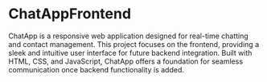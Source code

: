 # ChatAppFrontend
ChatApp is a responsive web application designed for real-time chatting and contact management. This project focuses on the frontend, providing a sleek and intuitive user interface for future backend integration. Built with HTML, CSS, and JavaScript, ChatApp offers a foundation for seamless communication once backend functionality is added.
